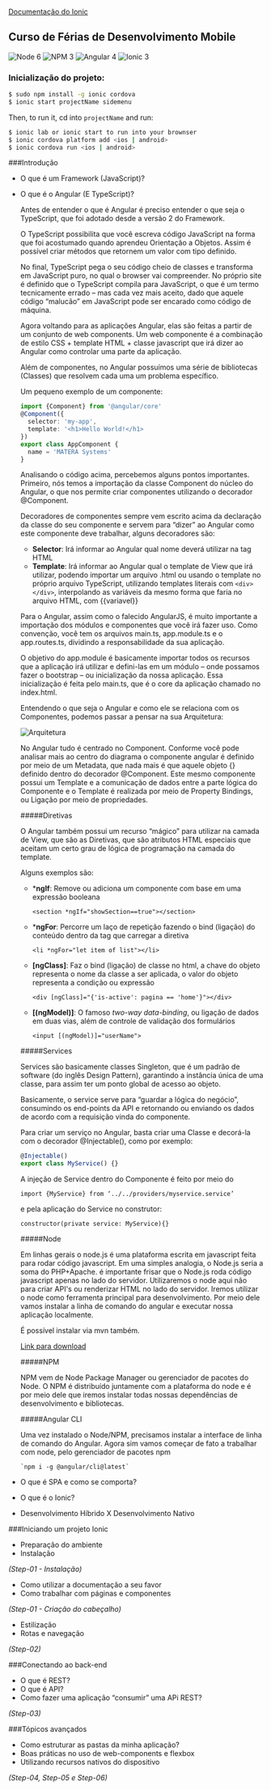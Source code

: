 [Documentação do Ionic](http://ionicframework.com/docs/)

## Curso de Férias de Desenvolvimento Mobile
![Node 6](https://img.shields.io/badge/node-6.x.x-green.svg)
![NPM 3](https://img.shields.io/badge/npm-3.x.x-orange.svg)
![Angular 4](https://img.shields.io/badge/angular-4.x.x-red.svg)
![Ionic 3](https://img.shields.io/badge/ionic-3.x.x-blue.svg)

### Inicialização do projeto:

```bash
$ sudo npm install -g ionic cordova
$ ionic start projectName sidemenu
```

Then, to run it, cd into `projectName` and run:

```bash
$ ionic lab or ionic start to run into your brownser
$ ionic cordova platform add <ios | android>
$ ionic cordova run <ios | android>
```

###Introdução

* O que é um Framework (JavaScript)?

* O que é o Angular (E TypeScript)?
 
    Antes de entender o que é Angular é preciso entender o que seja o TypeScript, que foi adotado desde a versão 2 do Framework.
    
    O TypeScript possibilita que você escreva código JavaScript na forma que foi acostumado quando aprendeu Orientação a Objetos. Assim é possível criar métodos que retornem um valor com tipo definido. 
    
    No final, TypeScript pega o seu código cheio de classes e transforma em JavaScript puro, no qual o browser vai compreender. No próprio site é definido que o TypeScript compila para JavaScript, o que é um termo tecnicamente errado – mas cada vez mais aceito, dado que aquele código “malucão” em JavaScript pode ser encarado como código de máquina.

    Agora voltando para as aplicações Angular, elas são feitas a partir de um conjunto de web components. Um web componente é a combinação de estilo CSS + template HTML + classe javascript que irá dizer ao Angular como controlar uma parte da aplicação.
    
    Além de componentes, no Angular possuímos uma série de bibliotecas (Classes) que resolvem cada uma um problema específico.
    
    Um pequeno exemplo de um componente:
    
    ``` typescript
    import {Component} from '@angular/core'
    @Component({
      selector: 'my-app',
      template: '<h1>Hello World!</h1>
    })
    export class AppComponent {
      name = 'MATERA Systems'
    }
    ```
    
    Analisando o código acima, percebemos alguns pontos importantes. Primeiro, nós temos a importação da classe Component do núcleo do Angular, o que nos permite criar componentes utilizando o decorador @Component.
    
    Decoradores de componentes sempre vem escrito acima da declaração da classe do seu componente e servem para “dizer” ao Angular como este componente deve trabalhar, alguns decoradores são:
    
    * **Selector**: Irá informar ao Angular qual nome deverá utilizar na tag HTML
    * **Template**: Irá informar ao Angular qual o template de View que irá utilizar, podendo importar um arquivo .html ou usando o template no próprio arquivo TypeScript, utilizando templates literais com `<div></div>`, interpolando as variáveis da mesmo forma que faria no arquivo HTML, com {{variavel}}

    Para o Angular, assim como o falecido AngularJS, é muito importante a importação dos módulos e componentes que você irá fazer uso. Como convenção, você tem os arquivos main.ts, app.module.ts e o app.routes.ts, dividindo a responsabilidade da sua aplicação.
    
    O objetivo do app.module é basicamente importar todos os recursos que a aplicação irá utilizar e defini-las em um módulo – onde possamos fazer o bootstrap – ou inicialização da nossa aplicação. Essa inicialização é feita pelo main.ts, que é o core da aplicação chamado no index.html.
    
    Entendendo o que seja o Angular e como ele se relaciona com os Componentes, podemos passar a pensar na sua Arquitetura:
    
    ![Arquitetura](https://www.hygorzorak.com/downloads/arquitetura_angular.png)
    
    No Angular tudo é centrado no Component. Conforme você pode analisar mais ao centro do diagrama o componente angular é definido por meio de um Metadata​, que nada mais é que aquele objeto {} definido dentro do decorador @Component​. Este mesmo componente possui um Template​ e a comunicação de dados entre a parte lógica do Componente e o Template é realizada por meio de Property Bindings, ou Ligação por meio de propriedades.
    
    #####Diretivas
    
    O Angular também possui um recurso “mágico” para utilizar na camada de View, que são as Diretivas, que são atributos HTML especiais que aceitam um certo grau de lógica de programação na camada do template.
    
    Alguns exemplos são:
    
    * ***ngIf**: Remove ou adiciona um componente com base em uma expressão booleana
    
      `<section *ngIf="showSection==true"></section>`
      
    * ***ngFor**: Percorre um laço de repetição fazendo o bind (ligação) do conteúdo dentro da tag que carregar a diretiva
    
      `<li *​ngFor​="let item of list"></li>`
      
    * **[ngClass]**: Faz o bind (ligação) de classe no html, a chave do objeto representa o nome da classe a ser aplicada, o valor do objeto representa a condição ou expressão
    
      `<div [​ngClass​]​="{'is-active': pagina == 'home'}"></div>`
      
    * **[(ngModel)]**: O famoso *two-way data-binding*, ou ligação de dados em duas vias, além de controle de validação dos formulários
    
      `<input [(​ngModel​)]​="userName">`
    
    #####Services
    
    Services são basicamente classes Singleton, que é um padrão de software (do inglês Design Pattern), garantindo a instância única de uma classe, para assim ter um ponto global de acesso ao objeto. 
    
    Basicamente, o service serve para “guardar a lógica do negócio”, consumindo os end-points da API e retornando ou enviando os dados de acordo com a requisição vinda do componente.
    
    Para criar um serviço no Angular, basta criar uma Classe e decorá-la com o decorador @Injectable(), como por exemplo:
    
    ``` typescript
    @Injectable()
    export class MyService() {}
    ```
    
    A injeção de Service dentro do Componente é feito por meio do 
    
    `import {MyService} from ‘../../providers/myservice.service’`
      
     e pela aplicação do Service no construtor: 
     
     `constructor(private service: MyService){}`
     
    #####Node
    
    Em linhas gerais o node.js é uma plataforma escrita em javascript feita para rodar código javascript. Em uma simples analogia, o Node.js seria a soma do PHP+Apache. é importante frisar que o Node.js roda código javascript apenas no lado do servidor.
    Utilizaremos o node aqui não para criar API's ou renderizar HTML no lado do servidor. Iremos utilizar o node como ferramenta principal para desenvolvimento. Por meio dele vamos instalar a linha de comando do angular e executar nossa aplicação localmente.
    
    É possível instalar via mvn também.
    
    [Link para download](https://nodejs.org/en/download/)
    
    #####NPM
    
    NPM​ vem de Node Package Manager ou gerenciador de pacotes do Node. O NPM é distribuído juntamente com a plataforma do node e é por meio dele que iremos instalar todas nossas dependências de desenvolvimento e bibliotecas.
    
    #####Angular CLI
    
    Uma vez instalado o Node/NPM, precisamos instalar a interface de linha de comando do Angular. Agora sim vamos começar de fato a trabalhar com node, pelo gerenciador de pacotes npm

      `npm i -g @angular/cli@latest`

* O que é SPA e como se comporta?
* O que é o Ionic?
* Desenvolvimento Híbrido X Desenvolvimento Nativo

###Iniciando um projeto Ionic
* Preparação do ambiente
* Instalação 

 _(Step-01 - Instalação)_

* Como utilizar a documentação a seu favor
* Como trabalhar com páginas e componentes 

 _(Step-01 - Criação do cabeçalho)_

* Estilização
* Rotas e navegação 

_(Step-02)_

###Conectando ao back-end
* O que é REST?
* O que é API?
* Como fazer uma aplicação “consumir” uma APi REST?

 _(Step-03)_

###Tópicos avançados
* Como estruturar as pastas da minha aplicação?
* Boas práticas no uso de web-components e flexbox
* Utilizando recursos nativos do dispositivo

_(Step-04, Step-05 e Step-06)_


